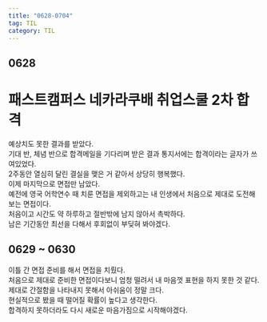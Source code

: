 ```yaml
---
title: "0628-0704"
tag: TIL
category: TIL
---
```

## 0628
# 패스트캠퍼스 네카라쿠배 취업스쿨 2차 합격



예상치도 못한 결과를 받았다.  
기대 반, 체념 반으로 합격메일을 기다리며 받은 결과 통지서에는 합격이라는 글자가 쓰여있었다.  
2주동안 열심히 달린 결실을 맺은 거 같아서 상당히 행복했다.  
이제 마지막으로 면접만 남았다.  
예전에 영국 어학연수 때 치룬 면접을 제외하고는 내 인생에서 처음으로 제대로 도전해보는 면접이다.  
처음이고 시간도 약 하루하고 절반밖에 남지 않아서 촉박하다.  
남은 기간동안 최선을 다해서 후회없이 부딪혀 봐야겠다.

## 0629 ~ 0630
이틀 간 면접 준비를 해서 면접을 치뤘다.  
처음으로 제대로 준비한 면접이다보니 엄청 떨려서 내 마음껏 표현을 하지 못한 것 같다.  
제대로 간절함을 나타내지 못해서 아쉬움이 정말 크다.  
현실적으로 봤을 때 떨어질 확률이 높다고 생각한다.  
합격하지 못하더라도 다시 새로운 마음가짐으로 시작해야겠다.  